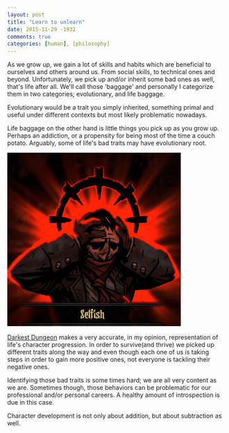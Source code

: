 ```yaml
---
layout: post
title: "Learn to unlearn"
date: 2015-11-29 -1932
comments: true
categories: [human], [philosophy]
---
```


As we grow up, we gain a lot of skills and habits which are beneficial to ourselves and others around us. From social skills, to technical ones and beyond. Unfortunately, we pick up and/or inherit some bad ones as well, that's life after all. We'll call those 'baggage' and personally I categorize them in two categories; evolutionary, and life baggage.

Evolutionary would be a trait you simply inherited, something primal and useful under different contexts but most likely problematic nowadays. 

Life baggage on the other hand is little things you pick up as you grow up. Perhaps an addiction, or a propensity for being most of the time a couch potato. Arguably, some of life's bad traits may have evolutionary root.

![But I only wanted positive traits. Why do I have to deal with the negative ones as well? :(](/images/posts/selfish.png "Darkest Dungeon")

[Darkest Dungeon](http://store.steampowered.com/app/262060/) makes a very accurate, in my opinion, representation of life's character progression. In order to survive(and thrive) we picked up different traits along the way and even though each one of us is taking steps in order to gain more positive ones, not everyone is tackling their negative ones. 

Identifying those bad traits is some times hard; we are all very content as we are. Sometimes though, those behaviors can be problematic for our professional and/or personal careers. A healthy amount of introspection is due in this case. 

Character development is not only about addition, but about subtraction as well. 
